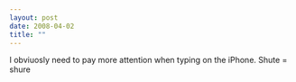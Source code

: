 ```yaml
---
layout: post
date: 2008-04-02
title: ""
---
```

I obviuosly need to pay more attention when typing on the iPhone. Shute = shure